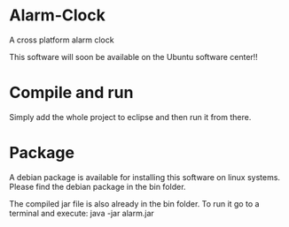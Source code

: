 Alarm-Clock
===========

A cross platform alarm clock

This software will soon be available on the Ubuntu software center!!


Compile and run
===========

Simply add the whole project to eclipse and then run it from there.


Package
===========

A debian package is available for installing this software on linux systems.
Please find the debian package in the bin folder.

The compiled jar file is also already in the bin folder. To run it go to a
terminal and execute: java -jar alarm.jar
